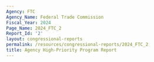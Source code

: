 ```yaml
---
Agency: FTC
Agency_Name: Federal Trade Commission
Fiscal_Year: 2024
Page_Name: 2024_FTC_2
Report_Id: '2'
layout: congressional-reports
permalink: /resources/congressional-reports/2024_FTC_2
title: Agency High-Priority Program Report
---
```

